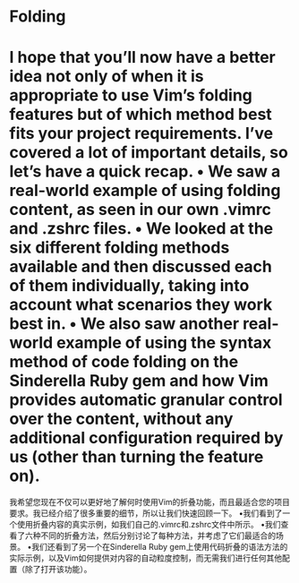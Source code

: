 Folding
==================
I hope that you’ll now have a better idea not only of when it is appropriate to use Vim’s folding features but of which method best fits your project requirements. I’ve covered a lot of important details, so let’s have a quick recap.
• We saw a real-world example of using folding content, as seen in our own .vimrc and .zshrc files.
• We looked at the six different folding methods available and then discussed each of them individually, taking into account what scenarios they work best in.
• We also saw another real-world example of using the syntax method of code folding on the Sinderella Ruby gem and how Vim provides automatic granular control over the content, without any additional configuration required by us (other than turning the feature on).
==================
我希望您现在不仅可以更好地了解何时使用Vim的折叠功能，而且最适合您的项目要求。我已经介绍了很多重要的细节，所以让我们快速回顾一下。
•我们看到了一个使用折叠内容的真实示例，如我们自己的.vimrc和.zshrc文件中所示。
•我们查看了六种不同的折叠方法，然后分别讨论了每种方法，并考虑了它们最适合的场景。
•我们还看到了另一个在Sinderella Ruby gem上使用代码折叠的语法方法的实际示例，以及Vim如何提供对内容的自动粒度控制，而无需我们进行任何其他配置（除了打开该功能）。
